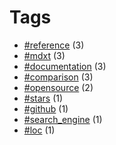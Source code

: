 # Tags


- [#reference](tag-reference.html) (3)
- [#mdxt](tag-mdxt.html) (3)
- [#documentation](tag-documentation.html) (3)
- [#comparison](tag-comparison.html) (3)
- [#opensource](tag-opensource.html) (2)
- [#stars](tag-stars.html) (1)
- [#github](tag-github.html) (1)
- [#search_engine](tag-search_engine.html) (1)
- [#loc](tag-loc.html) (1)